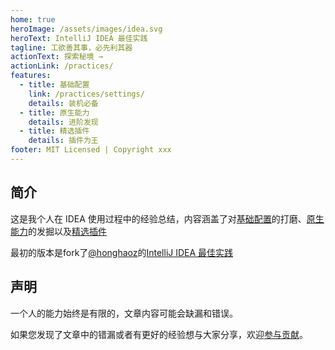 ```yaml
---
home: true
heroImage: /assets/images/idea.svg
heroText: IntelliJ IDEA 最佳实践
tagline: 工欲善其事，必先利其器
actionText: 探索秘境 →
actionLink: /practices/
features:
  - title: 基础配置
    link: /practices/settings/
    details: 装机必备
  - title: 原生能力
    details: 进阶发现
  - title: 精选插件
    details: 插件为王
footer: MIT Licensed | Copyright xxx
---
```


## 简介

这是我个人在 IDEA 使用过程中的经验总结，内容涵盖了对[基础配置](/practices/settings/)的打磨、[原生能力](/practices/capacity/)的发掘以及[精选插件](/practices/plugins/)

最初的版本是fork了[@honghaoz](https://github.com/honghaoz)的[IntelliJ IDEA 最佳实践](https://github.com/honghaoz/IntelliJ-IDEA-Tutorial)

## 声明
一个人的能力始终是有限的，文章内容可能会缺漏和错误。

如果您发现了文章中的错漏或者有更好的经验想与大家分享，欢迎[参与贡献](https://github.com/guozhqi/best-practice-intellij-idea)。